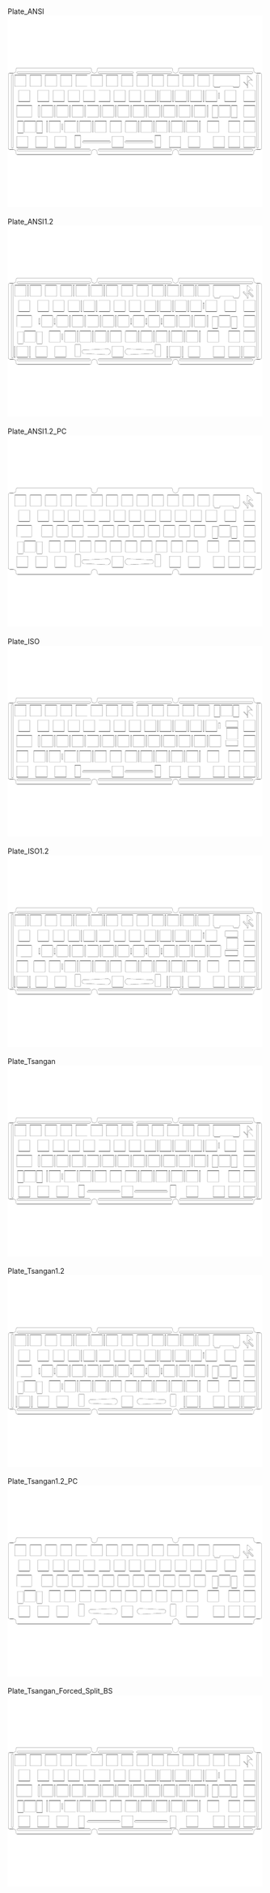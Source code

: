 <br/>Plate_ANSI<br/>![image](./Plate_ANSI.png)<br/>
<br/>Plate_ANSI1.2<br/>![image](./Plate_ANSI1.2.png)<br/>
<br/>Plate_ANSI1.2_PC<br/>![image](./Plate_ANSI1.2_PC.png)<br/>
<br/>Plate_ISO<br/>![image](./Plate_ISO.png)<br/>
<br/>Plate_ISO1.2<br/>![image](./Plate_ISO1.2.png)<br/>
<br/>Plate_Tsangan<br/>![image](./Plate_Tsangan.png)<br/>
<br/>Plate_Tsangan1.2<br/>![image](./Plate_Tsangan1.2.png)<br/>
<br/>Plate_Tsangan1.2_PC<br/>![image](./Plate_Tsangan1.2_PC.png)<br/>
<br/>Plate_Tsangan_Forced_Split_BS<br/>![image](./Plate_Tsangan_Forced_Split_BS.png)<br/>
